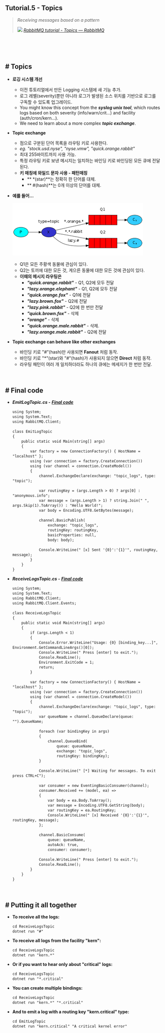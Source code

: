 ## Tutorial.5 - Topics
> *Receiving messages based on a pattern*
>
> ![](https://www.rabbitmq.com/favicon.ico) [*RabbitMQ tutorial - Topics — RabbitMQ*](https://www.rabbitmq.com/tutorials/tutorial-five-dotnet.html)

　

　

## # Topics

- **로깅 시스템 개선**
    - 이전 튜토리얼에서 만든 Logging 시스템에 새 기능 추가.
    - 로그 레벨(severity)뿐만 아니라 로그가 발생된 소스 위치를 기반으로 로그를 구독할 수 있도록 업그레이드.
    - You might know this concept from the ***syslog unix tool***, which routes logs based on both severity (info/warn/crit...) and facility (auth/cron/kern...).
    - We need to learn about a more complex ***topic exchange***.

- **Topic exchange**
    - 점으로 구분된 단어 목록을 라우팅 키로 사용한다.
    - *eg. "stock.usd.nyse", "nyse.vmw", "quick.orange.rabbit"*
    - 최대 255바이트까지 사용 가능.
    - 특정 라우팅 키로 보낸 메시지는 일치하는 바인딩 키로 바인딩된 모든 큐에 전달된다.
    - **키 매칭에 와일드 문자 사용 - 패턴매칭**
        - ** \*(star)**는 정확히 한 단어를 대체.
        - ** \#(hash)**는 0개 이상의 단어를 대체.

- **예를 들어...**

    ![](https://github.com/icodes-studio/wiki/blob/main/STUDY%2BRND/RabbitMQ/Assets/python-five.png)

    - Q1은 모든 주황색 동물에 관심이 있다.
    - Q2는 토끼에 대한 모든 것, 게으른 동물에 대한 모든 것에 관심이 있다.
    - **이때의 메시지 라우팅은**
        - ***"quick.orange.rabbit"*** - Q1, Q2에 모두 전달
        - ***"lazy.orange.elephant"*** - Q1, Q2에 모두 전달
        - ***"quick.orange.fox"*** - Q1에 전달
        - ***"lazy.brown.fox"*** - Q2에 전달
        - ***"lazy.pink.rabbit"*** - Q2에 한 번만 전달
        - ***"quick.brown.fox"*** - 삭제
        - ***"orange"*** - 삭제
        - ***"quick.orange.male.rabbit"*** - 삭제.
        - ***"lazy.orange.male.rabbit"*** - Q2에 전달

- **Topic exchange can behave like other exchanges**
    - 바인딩 키로 "#"(hash)만 사용되면 **Fanout** 처럼 동작.
    - 바인딩 키로 "*"(star)와 "#"(hash)가 사용되지 않으면 **Direct** 처럼 동작.
    - 라우팅 패턴이 여러 개 일치하더라도 하나의 큐에는 메세지가 한 번만 전달.


　

## # Final code

- ***EmitLogTopic.cs -*** [***Final code***](https://github.com/rabbitmq/rabbitmq-tutorials/blob/main/dotnet/EmitLogTopic/EmitLogTopic.cs)
    ```
    using System;
    using System.Text;
    using RabbitMQ.Client;
     
    class EmitLogTopic
    {
        public static void Main(string[] args)
        {
            var factory = new ConnectionFactory() { HostName = "localhost" };
            using (var connection = factory.CreateConnection())
            using (var channel = connection.CreateModel())
            {
                channel.ExchangeDeclare(exchange: "topic_logs", type: "topic");
     
                var routingKey = (args.Length > 0) ? args[0] : "anonymous.info";
                var message = (args.Length > 1) ? string.Join(" ", args.Skip(1).ToArray()) : "Hello World!";
                var body = Encoding.UTF8.GetBytes(message);
     
                channel.BasicPublish(
                    exchange: "topic_logs",
                    routingKey: routingKey,
                    basicProperties: null,
                    body: body);
     
                Console.WriteLine(" [x] Sent '{0}':'{1}'", routingKey, message);
            }
        }
    }
    ```
- ***ReceiveLogsTopic.cs -*** [***Final code***](https://github.com/rabbitmq/rabbitmq-tutorials/blob/main/dotnet/ReceiveLogsTopic/ReceiveLogsTopic.cs)
    ```
    using System;
    using System.Text;
    using RabbitMQ.Client;
    using RabbitMQ.Client.Events;
     
    class ReceiveLogsTopic
    {
        public static void Main(string[] args)
        {
            if (args.Length < 1)
            {
                Console.Error.WriteLine("Usage: {0} [binding_key...]", Environment.GetCommandLineArgs()[0]);
                Console.WriteLine(" Press [enter] to exit.");
                Console.ReadLine();
                Environment.ExitCode = 1;
                return;
            }
     
            var factory = new ConnectionFactory() { HostName = "localhost" };
            using (var connection = factory.CreateConnection())
            using (var channel = connection.CreateModel())
            {
                channel.ExchangeDeclare(exchange: "topic_logs", type: "topic");
                var queueName = channel.QueueDeclare(queue: "").QueueName;
     
                foreach (var bindingKey in args)
                {
                    channel.QueueBind(
                        queue: queueName,
                        exchange: "topic_logs",
                        routingKey: bindingKey);
                }
     
                Console.WriteLine(" [*] Waiting for messages. To exit press CTRL+C");
     
                var consumer = new EventingBasicConsumer(channel);
                consumer.Received += (model, ea) =>
                {
                    var body = ea.Body.ToArray();
                    var message = Encoding.UTF8.GetString(body);
                    var routingKey = ea.RoutingKey;
                    Console.WriteLine(" [x] Received '{0}':'{1}'", routingKey, message);
                };
     
                channel.BasicConsume(
                    queue: queueName,
                    autoAck: true,
                    consumer: consumer);
     
                Console.WriteLine(" Press [enter] to exit.");
                Console.ReadLine();
            }
        }
    }
    ```


　

## # Putting it all together

- **To receive all the logs:**
    ```
    cd ReceiveLogsTopic
    dotnet run "#"
    ```
- **To receive all logs from the facility "kern":**
    ```
    cd ReceiveLogsTopic
    dotnet run "kern.*"
    ```
- **Or if you want to hear only about "critical" logs:**
    ```
    cd ReceiveLogsTopic
    dotnet run "*.critical"
    ```
- **You can create multiple bindings:**
    ```
    cd ReceiveLogsTopic
    dotnet run "kern.*" "*.critical"
    ```
- **And to emit a log with a routing key "kern.critical" type:**
    ```
    cd EmitLogTopic
    dotnet run "kern.critical" "A critical kernel error"
    ```